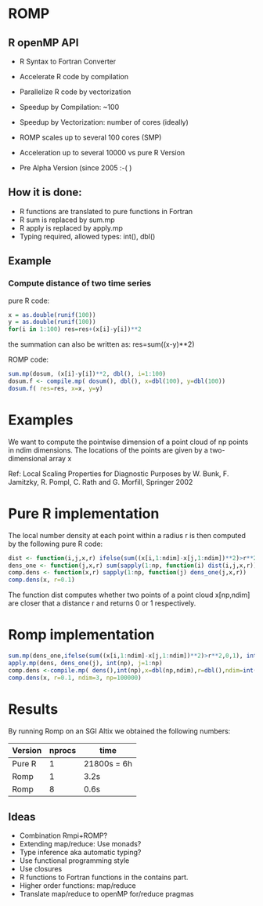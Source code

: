 # ROMP

## R openMP API
* R Syntax to Fortran Converter
* Accelerate R code by compilation
* Parallelize R code by vectorization
* Speedup by Compilation: ~100
* Speedup by Vectorization: number of cores (ideally)

* ROMP scales up to several 100 cores (SMP)
* Acceleration up to several 10000 vs pure R Version
* Pre Alpha Version (since 2005 :-( )

## How it is done:
* R functions are translated to pure functions in Fortran
* R sum is replaced by sum.mp
* R apply is replaced by apply.mp
* Typing required, allowed types: int(), dbl()

## Example

### Compute distance of two time series
pure R code: 
```R 
x = as.double(runif(100)) 
y = as.double(runif(100)) 
for(i in 1:100) res=res+(x[i]-y[i])**2
```
the summation can also be written as: res=sum((x-y)**2)

ROMP code: 
```R 
sum.mp(dosum, (x[i]-y[i])**2, dbl(), i=1:100)
dosum.f <- compile.mp( dosum(), dbl(), x=dbl(100), y=dbl(100))
dosum.f( res=res, x=x, y=y) 
```
# Examples

We want to compute the pointwise dimension of a point cloud of np points in ndim dimensions. The locations of the points are given by a two-dimensional array x

Ref: Local Scaling Properties for Diagnostic Purposes by W. Bunk, F. Jamitzky, R. Pompl, C. Rath and G. Morfill, Springer 2002

# Pure R implementation

The local number density at each point within a radius r is then computed by the following pure R code: 
```R
dist <- function(i,j,x,r) ifelse(sum((x[i,1:ndim]-x[j,1:ndim])**2)>r**2,0,1)
dens_one <- function(j,x,r) sum(sapply(1:np, function(i) dist(i,j,x,r)))
comp.dens <- function(x,r) sapply(1:np, function(j) dens_one(j,x,r))
comp.dens(x, r=0.1) 
```
The function dist computes whether two points of a point cloud x[np,ndim] are closer that a distance r and returns 0 or 1 respectively.
# Romp implementation
```R
sum.mp(dens_one,ifelse(sum((x[i,1:ndim]-x[j,1:ndim])**2)>r**2,0,1), int(), i=1:np, j=int())
apply.mp(dens, dens_one(j), int(np), j=1:np)
comp.dens <-compile.mp( dens(),int(np),x=dbl(np,ndim),r=dbl(),ndim=int(),np=int())
comp.dens(x, r=0.1, ndim=3, np=100000) 
```
# Results
By running Romp on an SGI Altix we obtained the following numbers:

| Version |nprocs | time |
| --- | --- | --- |
| Pure R | 1 | 21800s = 6h |
| Romp   | 1 | 3.2s        |
| Romp   | 8 | 0.6s        |


## Ideas
* Combination Rmpi+ROMP?
* Extending map/reduce: Use monads?
* Type inference aka automatic typing?
* Use functional programming style
* Use closures
* R functions to Fortran functions in the contains part.
* Higher order functions: map/reduce
* Translate map/reduce to openMP for/reduce pragmas

